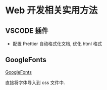 # Web 开发相关实用方法

## VSCODE 插件

- 配置 Prettier 自动格式化文档, 优化 html 格式

## GoogleFonts

[GoogleFonts](https://fonts.google.com/?preview.text=Open%20Sans%20—%20Light)

直接将字体导入到 css 文件中.
